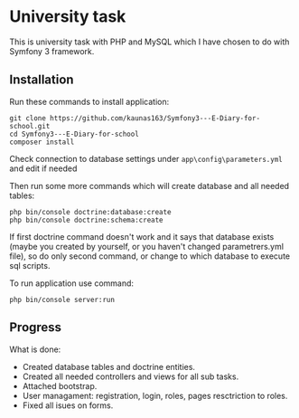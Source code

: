 University task
===============

This is university task with PHP and MySQL which I have chosen to do with Symfony 3 framework.

Installation
------------

Run these commands to install application:

```
git clone https://github.com/kaunas163/Symfony3---E-Diary-for-school.git
cd Symfony3---E-Diary-for-school
composer install
```

Check connection to database settings under ``` app\config\parameters.yml ``` and edit if needed

Then run some more commands which will create database and all needed tables:

```
php bin/console doctrine:database:create
php bin/console doctrine:schema:create
```

If first doctrine command doesn't work and it says that database exists (maybe you created by yourself, or you haven't changed parametrers.yml file), so do only second command, or change to which database to execute sql scripts.

To run application use command:
```
php bin/console server:run
```


Progress
--------


What is done:
 * Created database tables and doctrine entities.
 * Created all needed controllers and views for all sub tasks.
 * Attached bootstrap.
 * User managament: registration, login, roles, pages resctriction to roles.
 * Fixed all isues on forms.

